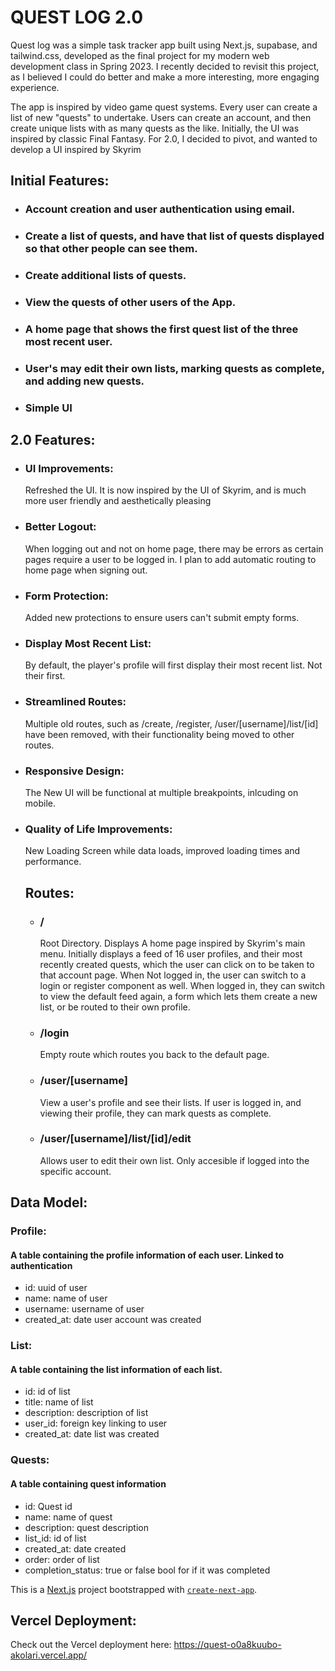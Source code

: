 # QUEST LOG 2.0

Quest log was a simple task tracker app built using Next.js, supabase, and tailwind.css, developed as the final project for my modern web development class in Spring 2023. I recently decided to revisit this project, as I believed I could do better and make a more interesting, more engaging experience.

The app is inspired by video game quest systems. Every user can create a list of new "quests" to undertake. Users can create an account, and then create unique lists with as many quests as the like.
Initially, the UI was inspired by classic Final Fantasy. For 2.0, I decided to pivot, and wanted to develop a UI inspired by Skyrim



## Initial Features:
- ### Account creation and user authentication using email.
- ### Create a list of quests, and have that list of quests displayed so that other people can see them.
- ### Create additional lists of quests.
- ### View the quests of other users of the App.
- ### A home page that shows the first quest list of the three most recent user.
- ### User's may edit their own lists, marking quests as complete, and adding new quests.
- ### Simple UI

## 2.0 Features:
- ### UI Improvements:
  Refreshed the UI. It is now inspired by the UI of Skyrim, and is much more user friendly and aesthetically pleasing
- ### Better Logout:
  When logging out and not on home page, there may be errors as certain pages require a user to be logged in. I plan to add automatic routing to home page when signing out.
- ### Form Protection:
  Added new protections to ensure users can't submit empty forms.
- ### Display Most Recent List:
  By default, the player's profile will first display their most recent list. Not their first.
- ### Streamlined Routes:
  Multiple old routes, such as /create, /register, /user/[username]/list/[id] have been removed, with their functionality being moved to other routes.
- ### Responsive Design:
  The New UI will be functional at multiple breakpoints, inlcuding on mobile.
- ### Quality of Life Improvements:
  New Loading Screen while data loads, improved loading times and performance.





  ## Routes:
  - ### /
    Root Directory. Displays A home page inspired by Skyrim's main menu. Initially displays a feed of 16 user profiles, and their most recently created quests, which the user can click on to be taken to          that account page. When Not logged in, the user can switch to a login or register component as well. When logged in, they can switch to view the default feed again, a form which lets them create a new 
    list, or be routed to their own profile.
  - ### /login
    Empty route which routes you back to the default page.
  - ### /user/[username]
    View a user's profile and see their lists. If user is logged in, and viewing their profile, they can mark quests as complete.
  - ### /user/[username]/list/[id]/edit
    Allows user to edit their own list. Only accesible if logged into the specific account.


  
  
















## Data Model:

### Profile:
#### A table containing the profile information of each user. Linked to authentication
- id: uuid of user
- name: name of user
- username: username of user
- created_at: date user account was created

### List:
#### A table containing the list information of each list.
- id: id of list
- title: name of list
- description: description of list
- user_id: foreign key linking to user
- created_at: date list was created

### Quests:
#### A table containing quest information
- id: Quest id
- name: name of quest
- description: quest description
- list_id: id of list
- created_at: date created
- order: order of list
- completion_status: true or false bool for if it was completed







This is a [Next.js](https://nextjs.org/) project bootstrapped with [`create-next-app`](https://github.com/vercel/next.js/tree/canary/packages/create-next-app).

## Vercel Deployment:
Check out the Vercel deployment here:
https://quest-o0a8kuubo-akolari.vercel.app/
